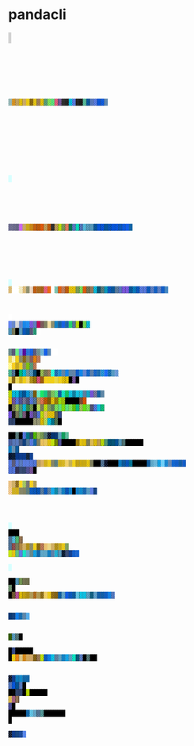 # pandacli

<html><style>code span span { display: inline-block; width: 8px; }</style><code><span class="ascii" style="
display:inline-block;
white-space:pre;
letter-spacing:0;
line-height:1;
font-family:'BitstreamVeraSansMono','CourierNew',Courier,monospace;
font-size:16px;

border-width:1px;
border-style:solid;
border-color:lightgray;
"><span style="background-color:#d7ffff;color: #d7ffff;"> </span><span style="background-color:#d7ffff;color: #d7ffff;"> </span><span style="background-color:#d7ffff;color: #d7ffff;"> </span><span style="background-color:#d7ffff;color: #d7ffff;"> </span><span style="background-color:#d7ffff;color: #d7ffff;"> </span><span style="background-color:#d7ffff;color: #d7ffff;"> </span><span style="background-color:#d7ffff;color: #d7ffff;"> </span><span style="background-color:#d7ffff;color: #d7ffff;"> </span><span style="background-color:#d7ffff;color: #d7ffff;"> </span><span style="background-color:#d7ffff;color: #d7ffff;"> </span><span style="background-color:#dadada;color: #87afaf;">▓</span><span style="background-color:#bcbcbc;color: #d78700;">▓</span><span style="background-color:#585858;color: #d7af5f;">▓</span><span style="background-color:#3a3a3a;color: #ffd700;">▓</span><span style="background-color:#8a8a8a;color: #d7af5f;">▓</span><span style="background-color:#87875f;color: #ffd700;">▓</span><span style="background-color:#87875f;color: #875f00;">▓</span><span style="background-color:#5f5f5f;color: #ffd700;">▓</span><span style="background-color:#444444;color: #af875f;">▓</span><span style="background-color:#3a3a3a;color: #ffd700;">▓</span><span style="background-color:#303030;color: #5faf87;">▓</span><span style="background-color:#3a3a3a;color: #87ff5f;">▓</span><span style="background-color:#3a3a3a;color: #5fff87;">▓</span><span style="background-color:#444444;color: #ff5f87;">▓</span><span style="background-color:#262626;color: #875faf;">▓</span><span style="background-color:#262626;color: #303030;">▓</span><span style="background-color:#262626;color: #262626;">▓</span><span style="background-color:#262626;color: #00d7ff;">▓</span><span style="background-color:#262626;color: #5f87ff;">▓</span><span style="background-color:#1c1c1c;color: #262626;">▓</span><span style="background-color:#1c1c1c;color: #1c1c1c;">▓</span><span style="background-color:#262626;color: #5fd7af;">▓</span><span style="background-color:#303030;color: #005faf;">▓</span><span style="background-color:#303030;color: #5f87d7;">▓</span><span style="background-color:#3a3a3a;color: #5f87ff;">▓</span><span style="background-color:#262626;color: #005fff;">▓</span><span style="background-color:#444444;color: #005fff;">▓</span><span style="background-color:#5f87af;color: #5f87af;">▓</span><span style="background-color:#d7ffff;color: #d7ffff;"> </span><span style="background-color:#d7ffff;color: #d7ffff;"> </span><span style="background-color:#d7ffff;color: #d7ffff;"> </span><span style="background-color:#d7ffff;color: #d7ffff;"> </span><span style="background-color:#d7ffff;color: #d7ffff;"> </span><span style="background-color:#d7ffff;color: #d7ffff;"> </span><span style="background-color:#d7ffff;color: #d7ffff;"> </span><span style="background-color:#d7ffff;color: #d7ffff;"> </span><span style="background-color:#d7ffff;color: #d7ffff;"> </span><span style="background-color:#d7ffff;color: #d7ffff;"> </span><span style="background-color:#d7ffff;color: #d7ffff;"> </span><span style="background-color:#d7ffff;color: #d7ffff;"> </span>
<span style="background-color:#ffffff;color: #d7ffff;"> </span><span style="background-color:#ffffff;color: #d7ffff;"> </span><span style="background-color:#d7ffff;color: #d7ffff;"> </span><span style="background-color:#d7ffff;color: #d7ffff;"> </span><span style="background-color:#d7ffff;color: #d7ffff;"> </span><span style="background-color:#d7ffff;color: #d7ffff;"> </span><span style="background-color:#c0c0c0;color: #5f5f87;">▓</span><span style="background-color:#a8a8a8;color: #5f5f87;">▓</span><span style="background-color:#8a8a8a;color: #5f5f87;">▓</span><span style="background-color:#949494;color: #d75fff;">▓</span><span style="background-color:#878787;color: #d7af5f;">▓</span><span style="background-color:#878787;color: #d7af00;">▓</span><span style="background-color:#8a8a8a;color: #d78700;">▓</span><span style="background-color:#6c6c6c;color: #d75f00;">▓</span><span style="background-color:#444444;color: #d75f00;">▓</span><span style="background-color:#444444;color: #ff5f00;">▓</span><span style="background-color:#444444;color: #d7af5f;">▓</span><span style="background-color:#444444;color: #d75f00;">▓</span><span style="background-color:#303030;color: #303030;">▓</span><span style="background-color:#262626;color: #d7af5f;">▓</span><span style="background-color:#303030;color: #d7ff00;">▓</span><span style="background-color:#262626;color: #87af5f;">▓</span><span style="background-color:#3a3a3a;color: #ff875f;">▓</span><span style="background-color:#262626;color: #00875f;">▓</span><span style="background-color:#303030;color: #5f87d7;">▓</span><span style="background-color:#262626;color: #00ffd7;">▓</span><span style="background-color:#121212;color: #5f87d7;">▓</span><span style="background-color:#262626;color: #5fd7ff;">▓</span><span style="background-color:#262626;color: #5fafd7;">▓</span><span style="background-color:#303030;color: #5fafd7;">▓</span><span style="background-color:#303030;color: #005faf;">▓</span><span style="background-color:#303030;color: #005fff;">▓</span><span style="background-color:#262626;color: #005fff;">▓</span><span style="background-color:#303030;color: #005faf;">▓</span><span style="background-color:#262626;color: #005fd7;">▓</span><span style="background-color:#262626;color: #005fff;">▓</span><span style="background-color:#303030;color: #005fff;">▓</span><span style="background-color:#3a3a3a;color: #005fd7;">▓</span><span style="background-color:#444444;color: #005fff;">▓</span><span style="background-color:#5f5f87;color: #005fff;">▓</span><span style="background-color:#5f8787;color: #005faf;">▓</span><span style="background-color:#d7ffff;color: #d7ffff;"> </span><span style="background-color:#d7ffff;color: #d7ffff;"> </span><span style="background-color:#d7ffff;color: #d7ffff;"> </span><span style="background-color:#d7ffff;color: #d7ffff;"> </span><span style="background-color:#d7ffff;color: #d7ffff;"> </span><span style="background-color:#d7ffff;color: #d7ffff;"> </span><span style="background-color:#d7ffff;color: #d7ffff;"> </span><span style="background-color:#d7ffff;color: #d7ffff;"> </span><span style="background-color:#d7ffff;color: #d7ffff;"> </span>
<span style="background-color:#eeeeee;color: #d7af5f;">▓</span><span style="background-color:#ffffff;color: #ffffff;">▓</span><span style="background-color:#ffffff;color: #ffffff;">▓</span><span style="background-color:#eeeeee;color: #ffd700;">░</span><span style="background-color:#eeeeee;color: #d7af5f;">▓</span><span style="background-color:#bcbcbc;color: #87875f;">▓</span><span style="background-color:#ffffff;color: #d7af87;">▒</span><span style="background-color:#4e4e4e;color: #d75f00;">▓</span><span style="background-color:#949494;color: #af5f00;">▓</span><span style="background-color:#767676;color: #af5f00;">▓</span><span style="background-color:#585858;color: #ff5f87;">▓</span><span style="background-color:#87875f;color: #ff5f00;">▓</span><span style="background-color:#ffffff;color: #ffffff;">▓</span><span style="background-color:#ffffff;color: #00875f;">▒</span><span style="background-color:#5f5f5f;color: #ff5f00;">▓</span><span style="background-color:#3a3a3a;color: #d7875f;">▓</span><span style="background-color:#444444;color: #d75f00;">▓</span><span style="background-color:#444444;color: #ffd700;">▓</span><span style="background-color:#3a3a3a;color: #ffd700;">▓</span><span style="background-color:#3a3a3a;color: #87af5f;">▓</span><span style="background-color:#303030;color: #87ff5f;">▓</span><span style="background-color:#3a3a3a;color: #ff5f00;">▓</span><span style="background-color:#121212;color: #87875f;">▓</span><span style="background-color:#303030;color: #af875f;">▓</span><span style="background-color:#262626;color: #00d7ff;">▓</span><span style="background-color:#303030;color: #005f87;">▓</span><span style="background-color:#303030;color: #5f8787;">▓</span><span style="background-color:#262626;color: #00afd7;">▓</span><span style="background-color:#303030;color: #005fd7;">▓</span><span style="background-color:#303030;color: #005faf;">▓</span><span style="background-color:#3a3a3a;color: #5f87af;">▓</span><span style="background-color:#303030;color: #5f87d7;">▓</span><span style="background-color:#262626;color: #875fff;">▓</span><span style="background-color:#303030;color: #875fff;">▓</span><span style="background-color:#303030;color: #005faf;">▓</span><span style="background-color:#262626;color: #0087d7;">▓</span><span style="background-color:#303030;color: #005fd7;">▓</span><span style="background-color:#303030;color: #5f87ff;">▓</span><span style="background-color:#262626;color: #5f87ff;">▓</span><span style="background-color:#3a3a3a;color: #005fd7;">▓</span><span style="background-color:#444444;color: #5f87d7;">▓</span><span style="background-color:#5f5f5f;color: #005fd7;">▓</span><span style="background-color:#585858;color: #5f87d7;">▓</span><span style="background-color:#5f5f87;color: #005fd7;">▓</span><span style="background-color:#87afd7;color: #005faf;">▒</span><span style="background-color:#d7ffff;color: #d7ffff;"> </span><span style="background-color:#d7ffff;color: #d7ffff;"> </span><span style="background-color:#d7ffff;color: #d7ffff;"> </span><span style="background-color:#d7ffff;color: #d7ffff;"> </span><span style="background-color:#ffffff;color: #d7ffff;"> </span>
<span style="background-color:#8787af;color: #5f87ff;">▓</span><span style="background-color:#949494;color: #5f87d7;">▓</span><span style="background-color:#d7d7d7;color: #d7d7d7;">▓</span><span style="background-color:#8a8a8a;color: #5f87d7;">▓</span><span style="background-color:#8a8a8a;color: #0087ff;">▓</span><span style="background-color:#b2b2b2;color: #0087ff;">▓</span><span style="background-color:#3a3a3a;color: #875fff;">▓</span><span style="background-color:#585858;color: #5f87d7;">▓</span><span style="background-color:#444444;color: #d7005f;">▓</span><span style="background-color:#444444;color: #875f5f;">▓</span><span style="background-color:#6c6c6c;color: #87875f;">▓</span><span style="background-color:#e4e4e4;color: #ffd75f;">▒</span><span style="background-color:#afafaf;color: #87875f;">▓</span><span style="background-color:#6c6c6c;color: #0087d7;">▓</span><span style="background-color:#6c6c6c;color: #005faf;">▓</span><span style="background-color:#6c6c6c;color: #005fff;">▓</span><span style="background-color:#8a8a8a;color: #005faf;">▓</span><span style="background-color:#bcbcbc;color: #00d75f;">▓</span><span style="background-color:#262626;color: #5f87af;">▓</span><span style="background-color:#121212;color: #d7ff00;">▓</span><span style="background-color:#000000;color: #080808;">▓</span><span style="background-color:#080808;color: #87ff5f;">▓</span><span style="background-color:#080808;color: #00d7ff;">▓</span><span style="background-color:#000000;color: #5fffd7;"> </span><span style="background-color:#121212;color: #5fafd7;">▓</span><span style="background-color:#3a3a3a;color: #87875f;">▓</span><span style="background-color:#000000;color: #000000;">▓</span><span style="background-color:#3a3a3a;color: #5fafd7;">▓</span><span style="background-color:#3a3a3a;color: #005fd7;">▓</span><span style="background-color:#303030;color: #005faf;">▓</span><span style="background-color:#3a3a3a;color: #5f5f87;">▓</span><span style="background-color:#dadada;color: #00875f;">▓</span><span style="background-color:#ffffff;color: #ffffff;">▓</span><span style="background-color:#ffffff;color: #d7ffff;"> </span><span style="background-color:#d7ffff;color: #0087d7;"> </span><span style="background-color:#ffffff;color: #d7ffff;"> </span><span style="background-color:#a8a8a8;color: #5f8787;">▓</span><span style="background-color:#444444;color: #5f5f87;">▓</span><span style="background-color:#949494;color: #5fff87;">▓</span><span style="background-color:#8a8a8a;color: #5f87ff;">▓</span><span style="background-color:#444444;color: #5f00af;">▓</span><span style="background-color:#dadada;color: #005fd7;">▓</span><span style="background-color:#767676;color: #005fff;">▓</span><span style="background-color:#444444;color: #5f5f87;">▓</span><span style="background-color:#b2b2b2;color: #5f8787;">▓</span><span style="background-color:#c0c0c0;color: #5fafd7;">▓</span><span style="background-color:#5f5f87;color: #005fff;">▓</span><span style="background-color:#5f87af;color: #5f87af;">▓</span><span style="background-color:#ffffff;color: #ffffff;">▓</span><span style="background-color:#ffffff;color: #ffffff;">▓</span>
<span style="background-color:#d7d7af;color: #ffd700;">▒</span><span style="background-color:#ffffd7;color: #d7af00;">░</span><span style="background-color:#afaf87;color: #ffd700;">▓</span><span style="background-color:#949494;color: #87875f;">▓</span><span style="background-color:#8a8a8a;color: #875f00;">▓</span><span style="background-color:#9e9e9e;color: #87875f;">▓</span><span style="background-color:#875f5f;color: #875f5f;">▓</span><span style="background-color:#4e4e4e;color: #ff8700;">▓</span><span style="background-color:#444444;color: #d7875f;">▓</span><span style="background-color:#ffffaf;color: #ffffaf;"> </span><span style="background-color:#ffffaf;color: #ffd700;">░</span><span style="background-color:#d7afaf;color: #ffd700;">▓</span><span style="background-color:#949494;color: #d7af00;">▓</span><span style="background-color:#afaf87;color: #ffd700;">▓</span><span style="background-color:#afaf87;color: #87875f;">▓</span><span style="background-color:#585858;color: #87d700;">▓</span><span style="background-color:#303030;color: #5faf87;">▓</span><span style="background-color:#303030;color: #d7875f;">▓</span><span style="background-color:#000000;color: #00005f;"> </span><span style="background-color:#080808;color: #5fd7af;">▓</span><span style="background-color:#080808;color: #5f87af;">▓</span><span style="background-color:#000000;color: #000000;">▓</span><span style="background-color:#1c1c1c;color: #00d787;">▓</span><span style="background-color:#121212;color: #00d7ff;">▓</span><span style="background-color:#121212;color: #87afaf;">▓</span><span style="background-color:#121212;color: #5fafd7;">▓</span><span style="background-color:#080808;color: #0087d7;">▒</span><span style="background-color:#000000;color: #000000;">▓</span><span style="background-color:#1c1c1c;color: #afd75f;">▓</span><span style="background-color:#303030;color: #87875f;">▓</span><span style="background-color:#3a3a3a;color: #af875f;">▓</span><span style="background-color:#e4e4e4;color: #00ffd7;">▓</span><span style="background-color:#b2b2b2;color: #005faf;">▓</span><span style="background-color:#87afaf;color: #0087d7;">▓</span><span style="background-color:#767676;color: #5f87af;">▓</span><span style="background-color:#767676;color: #0087ff;">▓</span><span style="background-color:#5f8787;color: #5f87af;">▓</span><span style="background-color:#767676;color: #5f87af;">▓</span><span style="background-color:#5f5f87;color: #005fd7;">▓</span><span style="background-color:#5f8787;color: #0087ff;">▓</span><span style="background-color:#8787af;color: #5f87d7;">▓</span><span style="background-color:#5f8787;color: #005fd7;">▓</span><span style="background-color:#5f5f87;color: #5f87af;">▓</span><span style="background-color:#878787;color: #005fd7;">▓</span><span style="background-color:#a8a8a8;color: #005faf;">▓</span><span style="background-color:#c0c0c0;color: #0087d7;">▓</span><span style="background-color:#afafd7;color: #005fff;">▓</span><span style="background-color:#87afaf;color: #005faf;">▓</span><span style="background-color:#afd7d7;color: #005faf;">▒</span><span style="background-color:#d7d7ff;color: #005faf;">▒</span>
<span style="background-color:#d7d7af;color: #ffd700;">▒</span><span style="background-color:#87875f;color: #875f00;">▓</span><span style="background-color:#d7d7af;color: #ffd700;">▒</span><span style="background-color:#afaf87;color: #d7af00;">▓</span><span style="background-color:#afaf87;color: #ffd700;">▓</span><span style="background-color:#afaf87;color: #ffd75f;">▓</span><span style="background-color:#afaf87;color: #af8700;">▓</span><span style="background-color:#262626;color: #af8700;">▓</span><span style="background-color:#121212;color: #ff5f87;">▓</span><span style="background-color:#4e4e4e;color: #af5f00;">▓</span><span style="background-color:#d7af87;color: #ffd700;">▓</span><span style="background-color:#afaf87;color: #ffd700;">▓</span><span style="background-color:#afaf87;color: #ffd700;">▓</span><span style="background-color:#d7d787;color: #ffd700;">▒</span><span style="background-color:#afaf87;color: #ffd700;">▓</span><span style="background-color:#3a3a3a;color: #ffd700;">▓</span><span style="background-color:#3a3a3a;color: #ffd700;">▓</span><span style="background-color:#000000;color: #000000;">▓</span><span style="background-color:#080808;color: #875faf;">▓</span><span style="background-color:#000000;color: #000000;">▓</span><span style="background-color:#000000;color: #5f0000;"> </span><span style="background-color:#000000;color: #000000;">▓</span><span style="background-color:#000000;color: #ffd787;"> </span><span style="background-color:#121212;color: #d7ff00;">▓</span><span style="background-color:#1c1c1c;color: #00d7ff;">▓</span><span style="background-color:#1c1c1c;color: #00d7ff;">▓</span><span style="background-color:#121212;color: #0087d7;">▓</span><span style="background-color:#121212;color: #005faf;">▓</span><span style="background-color:#121212;color: #00afff;">▓</span><span style="background-color:#1c1c1c;color: #5fafd7;">▓</span><span style="background-color:#3a3a3a;color: #875f00;">▓</span><span style="background-color:#808080;color: #5fffd7;">▓</span><span style="background-color:#808080;color: #00ff5f;">▓</span><span style="background-color:#767676;color: #00d787;">▓</span><span style="background-color:#4e4e4e;color: #5f875f;">▓</span><span style="background-color:#4e4e4e;color: #87d75f;">▓</span><span style="background-color:#4e4e4e;color: #5fff87;">▓</span><span style="background-color:#626262;color: #005faf;">▓</span><span style="background-color:#5f5f5f;color: #00ffd7;">▓</span><span style="background-color:#626262;color: #00d75f;">▓</span><span style="background-color:#4e4e4e;color: #00d7ff;">▓</span><span style="background-color:#585858;color: #0087af;">▓</span><span style="background-color:#585858;color: #00d7ff;">▓</span><span style="background-color:#585858;color: #00d7ff;">▓</span><span style="background-color:#585858;color: #5f87af;">▓</span><span style="background-color:#6c6c6c;color: #00afd7;">▓</span><span style="background-color:#1c1c1c;color: #875fff;">▓</span><span style="background-color:#262626;color: #8787af;">▓</span><span style="background-color:#626262;color: #005faf;">▓</span><span style="background-color:#5f8787;color: #5f87af;">▓</span>
<span style="background-color:#444444;color: #ffd700;">▓</span><span style="background-color:#121212;color: #875faf;">▓</span><span style="background-color:#121212;color: #5f87ff;">▓</span><span style="background-color:#121212;color: #5f5faf;">▓</span><span style="background-color:#080808;color: #8787af;">▓</span><span style="background-color:#121212;color: #5f5f87;">▓</span><span style="background-color:#121212;color: #5f87ff;">▓</span><span style="background-color:#121212;color: #5f87af;">▓</span><span style="background-color:#121212;color: #d7af5f;">▓</span><span style="background-color:#121212;color: #ff875f;">▓</span><span style="background-color:#262626;color: #d75f00;">▓</span><span style="background-color:#3a3a3a;color: #875f00;">▓</span><span style="background-color:#3a3a3a;color: #ffd700;">▓</span><span style="background-color:#303030;color: #af8700;">▓</span><span style="background-color:#303030;color: #afff00;">▓</span><span style="background-color:#303030;color: #afd700;">▓</span><span style="background-color:#000000;color: #000000;">▓</span><span style="background-color:#000000;color: #000000;">▓</span><span style="background-color:#000000;color: #000000;">▓</span><span style="background-color:#000000;color: #000000;">▓</span><span style="background-color:#121212;color: #d7875f;">▒</span><span style="background-color:#1c1c1c;color: #ff5f00;">▓</span><span style="background-color:#080808;color: #d75f00;"> </span><span style="background-color:#000000;color: #000000;">▓</span><span style="background-color:#262626;color: #87875f;">▓</span><span style="background-color:#1c1c1c;color: #afd75f;">▓</span><span style="background-color:#1c1c1c;color: #5faf87;">▓</span><span style="background-color:#121212;color: #00d7ff;">▓</span><span style="background-color:#080808;color: #5fff87;">▒</span><span style="background-color:#000000;color: #87af5f;">▓</span><span style="background-color:#000000;color: #000000;">▓</span><span style="background-color:#3a3a3a;color: #d7ff5f;">▓</span><span style="background-color:#444444;color: #87875f;">▓</span><span style="background-color:#3a3a3a;color: #d7ff00;">▓</span><span style="background-color:#444444;color: #87af5f;">▓</span><span style="background-color:#444444;color: #5f875f;">▓</span><span style="background-color:#303030;color: #87ff5f;">▓</span><span style="background-color:#4e4e4e;color: #5fff87;">▓</span><span style="background-color:#444444;color: #87ff00;">▓</span><span style="background-color:#4e4e4e;color: #5fff87;">▓</span><span style="background-color:#444444;color: #87ff5f;">▓</span><span style="background-color:#444444;color: #5fd700;">▓</span><span style="background-color:#444444;color: #00d787;">▓</span><span style="background-color:#444444;color: #afd75f;">▓</span><span style="background-color:#585858;color: #5fff00;">▓</span><span style="background-color:#303030;color: #87ff5f;">▓</span><span style="background-color:#121212;color: #5f5f87;">▓</span><span style="background-color:#121212;color: #5f87ff;">▓</span><span style="background-color:#585858;color: #00d7ff;">▓</span><span style="background-color:#3a3a3a;color: #00d787;">▓</span>
<span style="background-color:#1c1c1c;color: #875fff;">▓</span><span style="background-color:#1c1c1c;color: #1c1c1c;">▓</span><span style="background-color:#1c1c1c;color: #87875f;">▓</span><span style="background-color:#1c1c1c;color: #5faf87;">▓</span><span style="background-color:#1c1c1c;color: #875f87;">▓</span><span style="background-color:#121212;color: #080808;">▓</span><span style="background-color:#080808;color: #875fd7;">▓</span><span style="background-color:#121212;color: #5f5f87;">▓</span><span style="background-color:#080808;color: #5f87ff;">▓</span><span style="background-color:#262626;color: #d7ff00;">▓</span><span style="background-color:#585858;color: #ffd75f;">▓</span><span style="background-color:#303030;color: #ffd700;">▓</span><span style="background-color:#3a3a3a;color: #ffd700;">▓</span><span style="background-color:#000000;color: #d7d787;">▒</span><span style="background-color:#080808;color: #5f87ff;">▒</span><span style="background-color:#000000;color: #5fffaf;"> </span><span style="background-color:#000000;color: #5f87d7;">▒</span><span style="background-color:#000000;color: #5f87d7;">▒</span><span style="background-color:#000000;color: #000000;">▓</span><span style="background-color:#000000;color: #000000;">▓</span><span style="background-color:#000000;color: #000000;">▓</span><span style="background-color:#000000;color: #000000;">▓</span><span style="background-color:#000000;color: #000000;">▓</span><span style="background-color:#1c1c1c;color: #afaf87;">▓</span><span style="background-color:#1c1c1c;color: #afaf87;">▓</span><span style="background-color:#121212;color: #ffd700;">▓</span><span style="background-color:#1c1c1c;color: #d7ff5f;">▓</span><span style="background-color:#080808;color: #00d7ff;">▓</span><span style="background-color:#080808;color: #00d7ff;">▒</span><span style="background-color:#080808;color: #5f875f;">▓</span><span style="background-color:#000000;color: #000000;">▓</span><span style="background-color:#000000;color: #5f0000;"> </span><span style="background-color:#000000;color: #5f0000;"> </span><span style="background-color:#000000;color: #000000;">▓</span><span style="background-color:#000000;color: #000000;">▓</span><span style="background-color:#1c1c1c;color: #5f8787;">▓</span><span style="background-color:#000000;color: #000000;">▓</span><span style="background-color:#121212;color: #5f87ff;">▓</span><span style="background-color:#080808;color: #00d7ff;">▒</span><span style="background-color:#000000;color: #5f87d7;">▒</span><span style="background-color:#121212;color: #5fd700;">▓</span><span style="background-color:#303030;color: #afd75f;">▓</span><span style="background-color:#1c1c1c;color: #87af5f;">▓</span><span style="background-color:#1c1c1c;color: #5f8787;">▓</span><span style="background-color:#080808;color: #5f87ff;">░</span><span style="background-color:#080808;color: #005fd7;">▒</span><span style="background-color:#121212;color: #005fd7;">▒</span><span style="background-color:#585858;color: #5fafd7;">▓</span><span style="background-color:#585858;color: #00af5f;">▓</span><span style="background-color:#4e4e4e;color: #5fd7af;">▓</span>
<span style="background-color:#3a3a3a;color: #5f87ff;">▒</span><span style="background-color:#303030;color: #5f87d7;">▓</span><span style="background-color:#3a3a3a;color: #5f87d7;">▓</span><span style="background-color:#303030;color: #5f87d7;">▒</span><span style="background-color:#262626;color: #005fd7;">▒</span><span style="background-color:#303030;color: #5f87af;">▓</span><span style="background-color:#303030;color: #5f87ff;">▓</span><span style="background-color:#878787;color: #005faf;">▓</span><span style="background-color:#585858;color: #87875f;">▓</span><span style="background-color:#875f5f;color: #ffd75f;">▓</span><span style="background-color:#87875f;color: #ffd75f;">▓</span><span style="background-color:#4e4e4e;color: #ffd700;">▓</span><span style="background-color:#4e4e4e;color: #d7ff00;">▓</span><span style="background-color:#080808;color: #d7ff00;">▒</span><span style="background-color:#000000;color: #5f5faf;">▓</span><span style="background-color:#000000;color: #000000;">▓</span><span style="background-color:#000000;color: #000000;">▓</span><span style="background-color:#000000;color: #000000;">▓</span><span style="background-color:#000000;color: #000000;">▓</span><span style="background-color:#303030;color: #af8700;">▓</span><span style="background-color:#585858;color: #ffd700;">▓</span><span style="background-color:#3a3a3a;color: #ffd700;">▓</span><span style="background-color:#444444;color: #87875f;">▓</span><span style="background-color:#3a3a3a;color: #ffd75f;">▓</span><span style="background-color:#303030;color: #ffd700;">▓</span><span style="background-color:#3a3a3a;color: #d7af5f;">▓</span><span style="background-color:#262626;color: #d7ff00;">▓</span><span style="background-color:#1c1c1c;color: #5faf87;">▓</span><span style="background-color:#121212;color: #005f87;">▓</span><span style="background-color:#262626;color: #005f87;">▓</span><span style="background-color:#1c1c1c;color: #005faf;">▓</span><span style="background-color:#121212;color: #5fafd7;">▓</span><span style="background-color:#080808;color: #5f8787;">▓</span><span style="background-color:#000000;color: #000000;">▓</span><span style="background-color:#000000;color: #000000;">▓</span><span style="background-color:#000000;color: #000000;">▓</span><span style="background-color:#000000;color: #000000;">▓</span><span style="background-color:#000000;color: #000000;">▓</span><span style="background-color:#000000;color: #00005f;"> </span><span style="background-color:#4e4e4e;color: #0087d7;">▓</span><span style="background-color:#87afaf;color: #5f87af;">▓</span><span style="background-color:#444444;color: #005faf;">▓</span><span style="background-color:#080808;color: #5f87ff;"> </span><span style="background-color:#080808;color: #005fff;">░</span><span style="background-color:#121212;color: #005fd7;">░</span><span style="background-color:#121212;color: #005fff;">▒</span><span style="background-color:#1c1c1c;color: #005fff;">▒</span><span style="background-color:#1c1c1c;color: #005fff;">▒</span><span style="background-color:#1c1c1c;color: #005fd7;">░</span><span style="background-color:#262626;color: #005fff;">▒</span>
<span style="background-color:#3a3a3a;color: #5f87ff;">▓</span><span style="background-color:#4e4e4e;color: #5f5f87;">▓</span><span style="background-color:#303030;color: #5f87ff;">▓</span><span style="background-color:#444444;color: #5f87d7;">▓</span><span style="background-color:#444444;color: #5f87ff;">▓</span><span style="background-color:#444444;color: #5f87ff;">▓</span><span style="background-color:#303030;color: #5f87ff;">▓</span><span style="background-color:#121212;color: #5f87ff;">▓</span><span style="background-color:#4e4e4e;color: #d7af5f;">▓</span><span style="background-color:#d7af87;color: #d7af5f;">▓</span><span style="background-color:#afaf87;color: #d7af00;">▓</span><span style="background-color:#949494;color: #ffd700;">▓</span><span style="background-color:#808080;color: #87875f;">▓</span><span style="background-color:#585858;color: #5f8787;">▓</span><span style="background-color:#afaf87;color: #d7af00;">▓</span><span style="background-color:#d7d7af;color: #d7af00;">▓</span><span style="background-color:#afaf87;color: #ffd75f;">▓</span><span style="background-color:#d7d7af;color: #af8700;">▒</span><span style="background-color:#afaf87;color: #ffd700;">▓</span><span style="background-color:#626262;color: #d7af00;">▓</span><span style="background-color:#87875f;color: #d7af00;">▓</span><span style="background-color:#87875f;color: #d7af00;">▓</span><span style="background-color:#626262;color: #ffd700;">▓</span><span style="background-color:#4e4e4e;color: #87875f;">▓</span><span style="background-color:#000000;color: #000000;">▓</span><span style="background-color:#000000;color: #000000;">▓</span><span style="background-color:#080808;color: #5f87af;">▓</span><span style="background-color:#000000;color: #5f87ff;">░</span><span style="background-color:#000000;color: #000000;">▓</span><span style="background-color:#000000;color: #000000;">▓</span><span style="background-color:#000000;color: #000000;">▓</span><span style="background-color:#3a3a3a;color: #0087d7;">▓</span><span style="background-color:#3a3a3a;color: #005faf;">▓</span><span style="background-color:#262626;color: #005fd7;">▓</span><span style="background-color:#121212;color: #0087af;">▓</span><span style="background-color:#000000;color: #000000;">▓</span><span style="background-color:#000000;color: #000000;">▓</span><span style="background-color:#000000;color: #000000;">▓</span><span style="background-color:#000000;color: #000000;">▓</span><span style="background-color:#4e4e4e;color: #005faf;">▓</span><span style="background-color:#5f8787;color: #5fafd7;">▓</span><span style="background-color:#afd7d7;color: #5fafd7;">▓</span><span style="background-color:#5f5f5f;color: #00afff;">▓</span><span style="background-color:#afafd7;color: #5fd7ff;">▓</span><span style="background-color:#8787af;color: #0087d7;">▓</span><span style="background-color:#8787af;color: #5f87af;">▓</span><span style="background-color:#5f87af;color: #005fd7;">▓</span><span style="background-color:#5f5f87;color: #005fd7;">▓</span><span style="background-color:#5f5f87;color: #005faf;">▓</span><span style="background-color:#5f5f87;color: #005fd7;">▓</span>
<span style="background-color:#080808;color: #5f87ff;">▓</span><span style="background-color:#121212;color: #5f87ff;">▓</span><span style="background-color:#080808;color: #5f5faf;">▒</span><span style="background-color:#121212;color: #5f87d7;">▒</span><span style="background-color:#080808;color: #5f87d7;">▒</span><span style="background-color:#121212;color: #5f5faf;">▓</span><span style="background-color:#1c1c1c;color: #875faf;">▓</span><span style="background-color:#000000;color: #000000;">▓</span><span style="background-color:#000000;color: #ffd787;"> </span><span style="background-color:#000000;color: #5f0000;"> </span><span style="background-color:#ffd7af;color: #d7af5f;">▒</span><span style="background-color:#afaf87;color: #d7af5f;">▓</span><span style="background-color:#bcbcbc;color: #875f00;">▓</span><span style="background-color:#d7d7af;color: #ffd700;">▓</span><span style="background-color:#767676;color: #afd75f;">▓</span><span style="background-color:#767676;color: #767676;">▓</span><span style="background-color:#d7afaf;color: #ffd700;">▓</span><span style="background-color:#d7d7af;color: #875f00;">▒</span><span style="background-color:#ffffd7;color: #ffffd7;"> </span><span style="background-color:#ffd7af;color: #af8700;">░</span><span style="background-color:#b2b2b2;color: #d7af00;">▓</span><span style="background-color:#afaf87;color: #d7af00;">▓</span><span style="background-color:#8a8a8a;color: #87875f;">▓</span><span style="background-color:#767676;color: #87875f;">▓</span><span style="background-color:#585858;color: #5f8787;">▓</span><span style="background-color:#444444;color: #005fd7;">▓</span><span style="background-color:#303030;color: #005fd7;">▓</span><span style="background-color:#1c1c1c;color: #005fd7;">▓</span><span style="background-color:#3a3a3a;color: #5f87af;">▓</span><span style="background-color:#444444;color: #005fd7;">▓</span><span style="background-color:#444444;color: #5f87af;">▓</span><span style="background-color:#5f8787;color: #00afff;">▓</span><span style="background-color:#5f8787;color: #0087af;">▓</span><span style="background-color:#5f5f87;color: #5fafd7;">▓</span><span style="background-color:#585858;color: #0087d7;">▓</span><span style="background-color:#262626;color: #005fd7;">▓</span><span style="background-color:#5f5f87;color: #0087d7;">▓</span><span style="background-color:#000000;color: #000000;">▓</span><span style="background-color:#5f5f87;color: #0087d7;">▓</span><span style="background-color:#5f8787;color: #0087d7;">▓</span><span style="background-color:#8787af;color: #005faf;">▓</span><span style="background-color:#afd7d7;color: #005faf;">▒</span><span style="background-color:#5f5f5f;color: #5f87ff;">▓</span><span style="background-color:#262626;color: #005fd7;">▒</span><span style="background-color:#d7d7ff;color: #0087d7;"> </span><span style="background-color:#d7ffff;color: #d7ffff;"> </span><span style="background-color:#d7ffff;color: #d7ffff;"> </span><span style="background-color:#d7ffff;color: #d7ffff;"> </span><span style="background-color:#d7ffff;color: #d7ffff;"> </span><span style="background-color:#d7ffff;color: #d7ffff;"> </span>
<span style="background-color:#000000;color: #000000;">▓</span><span style="background-color:#000000;color: #000000;">▓</span><span style="background-color:#000000;color: #000000;">▓</span><span style="background-color:#000000;color: #00005f;"> </span><span style="background-color:#1c1c1c;color: #5f87af;">▓</span><span style="background-color:#1c1c1c;color: #5fd7ff;">▓</span><span style="background-color:#121212;color: #5fd787;">▓</span><span style="background-color:#080808;color: #af875f;">▓</span><span style="background-color:#000000;color: #afff5f;"> </span><span style="background-color:#121212;color: #5f87af;">▓</span><span style="background-color:#000000;color: #af5f5f;">▓</span><span style="background-color:#444444;color: #87875f;">▓</span><span style="background-color:#d7af87;color: #875f00;">▒</span><span style="background-color:#afaf87;color: #d7af5f;">▓</span><span style="background-color:#afaf87;color: #af8700;">▓</span><span style="background-color:#9e9e9e;color: #87875f;">▓</span><span style="background-color:#afaf87;color: #ffd700;">▓</span><span style="background-color:#87875f;color: #875f00;">▓</span><span style="background-color:#262626;color: #d7875f;">▓</span><span style="background-color:#d7af87;color: #ffd75f;">▒</span><span style="background-color:#d7d7af;color: #ffd75f;">▒</span><span style="background-color:#afaf87;color: #d7af5f;">▓</span><span style="background-color:#afaf87;color: #af8700;">▓</span><span style="background-color:#8a8a8a;color: #d7af00;">▓</span><span style="background-color:#808080;color: #ffd700;">▓</span><span style="background-color:#626262;color: #87af5f;">▓</span><span style="background-color:#000000;color: #5f87ff;"> </span><span style="background-color:#6c6c6c;color: #d7ff00;">▓</span><span style="background-color:#6c6c6c;color: #ffd700;">▓</span><span style="background-color:#585858;color: #5fd787;">▓</span><span style="background-color:#585858;color: #5f87ff;">▓</span><span style="background-color:#767676;color: #00ffd7;">▓</span><span style="background-color:#878787;color: #5fafd7;">▓</span><span style="background-color:#949494;color: #5f8787;">▓</span><span style="background-color:#626262;color: #00afff;">▓</span><span style="background-color:#5f8787;color: #005faf;">▓</span><span style="background-color:#5f8787;color: #5fafd7;">▓</span><span style="background-color:#5f8787;color: #5fafd7;">▓</span><span style="background-color:#5f5f5f;color: #0087d7;">▓</span><span style="background-color:#5f5f87;color: #5f87af;">▓</span><span style="background-color:#b2b2b2;color: #00afd7;">▓</span><span style="background-color:#303030;color: #5fafd7;">▓</span><span style="background-color:#121212;color: #005fd7;">░</span><span style="background-color:#121212;color: #5f87d7;">▒</span><span style="background-color:#262626;color: #005fff;">▒</span><span style="background-color:#5f5f87;color: #005fd7;">▓</span><span style="background-color:#8787af;color: #005fd7;">▓</span><span style="background-color:#d7ffff;color: #d7ffff;"> </span><span style="background-color:#d7ffff;color: #d7ffff;"> </span><span style="background-color:#d7ffff;color: #d7ffff;"> </span>
<span style="background-color:#000000;color: #00005f;"> </span><span style="background-color:#000000;color: #000000;">▓</span><span style="background-color:#000000;color: #000000;">▓</span><span style="background-color:#080808;color: #5fafd7;">▓</span><span style="background-color:#121212;color: #87af5f;">▓</span><span style="background-color:#1c1c1c;color: #87875f;">▓</span><span style="background-color:#080808;color: #87875f;">▓</span><span style="background-color:#000000;color: #afff87;"> </span><span style="background-color:#000000;color: #87af87;">▓</span><span style="background-color:#000000;color: #000000;">▓</span><span style="background-color:#000000;color: #ff5faf;"> </span><span style="background-color:#000000;color: #000000;">▓</span><span style="background-color:#000000;color: #d7af5f;">▒</span><span style="background-color:#080808;color: #d75faf;">▓</span><span style="background-color:#262626;color: #ffd700;">▓</span><span style="background-color:#585858;color: #d7af00;">▓</span><span style="background-color:#afaf87;color: #af8700;">▓</span><span style="background-color:#d7d7af;color: #875f00;">▒</span><span style="background-color:#9e9e9e;color: #af5f00;">▓</span><span style="background-color:#d7d7af;color: #875f00;">▒</span><span style="background-color:#afaf87;color: #875f00;">▓</span><span style="background-color:#afaf87;color: #ffd75f;">▓</span><span style="background-color:#949494;color: #ffd700;">▓</span><span style="background-color:#afaf87;color: #875f00;">▓</span><span style="background-color:#767676;color: #875f00;">▓</span><span style="background-color:#585858;color: #005faf;">▓</span><span style="background-color:#6c6c6c;color: #5fafd7;">▓</span><span style="background-color:#585858;color: #005fff;">▓</span><span style="background-color:#3a3a3a;color: #005fd7;">▓</span><span style="background-color:#4e4e4e;color: #005faf;">▓</span><span style="background-color:#5f5f5f;color: #5fd7ff;">▓</span><span style="background-color:#4e4e4e;color: #00d7ff;">▓</span><span style="background-color:#4e4e4e;color: #00d7ff;">▓</span><span style="background-color:#444444;color: #5fafd7;">▓</span><span style="background-color:#5f5f5f;color: #005f87;">▓</span><span style="background-color:#5f5f87;color: #5fafd7;">▓</span><span style="background-color:#5f5f87;color: #005faf;">▓</span><span style="background-color:#5f5f87;color: #005faf;">▓</span><span style="background-color:#626262;color: #005fd7;">▓</span><span style="background-color:#6c6c6c;color: #0087ff;">▓</span><span style="background-color:#303030;color: #5f87d7;">▓</span><span style="background-color:#000000;color: #00005f;"> </span><span style="background-color:#080808;color: #5f87ff;"> </span><span style="background-color:#080808;color: #005fd7;"> </span><span style="background-color:#121212;color: #005fd7;">▒</span><span style="background-color:#262626;color: #005fd7;">▒</span><span style="background-color:#5f5f87;color: #0087ff;">▓</span><span style="background-color:#87afaf;color: #005faf;">▓</span><span style="background-color:#5f8787;color: #5f87af;">▓</span><span style="background-color:#afd7d7;color: #0087ff;">▒</span>
<span style="background-color:#000000;color: #afff5f;"> </span><span style="background-color:#000000;color: #5fff00;"> </span><span style="background-color:#080808;color: #5faf00;">▒</span><span style="background-color:#262626;color: #5fafd7;">▓</span><span style="background-color:#1c1c1c;color: #5f8787;">▓</span><span style="background-color:#080808;color: #080808;">▓</span><span style="background-color:#000000;color: #005f00;"> </span><span style="background-color:#000000;color: #00005f;"> </span><span style="background-color:#000000;color: #000000;">▓</span><span style="background-color:#080808;color: #5f87ff;">▒</span><span style="background-color:#000000;color: #000000;">▓</span><span style="background-color:#000000;color: #000000;">▓</span><span style="background-color:#000000;color: #000000;">▓</span><span style="background-color:#000000;color: #000000;">▓</span><span style="background-color:#000000;color: #000000;">▓</span><span style="background-color:#000000;color: #d700af;"> </span><span style="background-color:#000000;color: #000000;">▓</span><span style="background-color:#87875f;color: #ffd700;">▓</span><span style="background-color:#5f5f5f;color: #ff8700;">▓</span><span style="background-color:#d7d7af;color: #d7af5f;">▒</span><span style="background-color:#af8787;color: #d78700;">▓</span><span style="background-color:#af875f;color: #d7af5f;">▓</span><span style="background-color:#af8787;color: #d7af5f;">▓</span><span style="background-color:#6c6c6c;color: #875f00;">▓</span><span style="background-color:#303030;color: #af875f;">▓</span><span style="background-color:#444444;color: #d7ff00;">▓</span><span style="background-color:#4e4e4e;color: #005fd7;">▓</span><span style="background-color:#585858;color: #0087ff;">▓</span><span style="background-color:#4e4e4e;color: #00d7ff;">▓</span><span style="background-color:#585858;color: #5f87af;">▓</span><span style="background-color:#626262;color: #5fafd7;">▓</span><span style="background-color:#6c6c6c;color: #0087d7;">▓</span><span style="background-color:#6c6c6c;color: #00afff;">▓</span><span style="background-color:#585858;color: #5fafd7;">▓</span><span style="background-color:#444444;color: #00ffd7;">▓</span><span style="background-color:#3a3a3a;color: #005f87;">▓</span><span style="background-color:#3a3a3a;color: #5f87d7;">▓</span><span style="background-color:#000000;color: #000000;">▓</span><span style="background-color:#1c1c1c;color: #5f8787;">▓</span><span style="background-color:#000000;color: #000000;">▓</span><span style="background-color:#000000;color: #000000;">▓</span><span style="background-color:#000000;color: #00005f;"> </span><span style="background-color:#000000;color: #87afff;"> </span><span style="background-color:#080808;color: #00005f;"> </span><span style="background-color:#080808;color: #5f87ff;">░</span><span style="background-color:#1c1c1c;color: #005fff;">▒</span><span style="background-color:#444444;color: #0087d7;">▓</span><span style="background-color:#5f8787;color: #0087d7;">▓</span><span style="background-color:#5f8787;color: #005faf;">▓</span><span style="background-color:#5f8787;color: #005faf;">▓</span>
<span style="background-color:#1c1c1c;color: #5f87d7;">▓</span><span style="background-color:#262626;color: #005fff;">▓</span><span style="background-color:#121212;color: #005faf;">▓</span><span style="background-color:#303030;color: #5f87d7;">▓</span><span style="background-color:#080808;color: #080808;">▓</span><span style="background-color:#000000;color: #5f5f00;"> </span><span style="background-color:#000000;color: #000000;">▓</span><span style="background-color:#000000;color: #080808;">▓</span><span style="background-color:#000000;color: #5f87d7;">▒</span><span style="background-color:#000000;color: #5f87d7;">▒</span><span style="background-color:#000000;color: #000000;">▓</span><span style="background-color:#080808;color: #d7ff00;">▓</span><span style="background-color:#000000;color: #000000;">▓</span><span style="background-color:#000000;color: #000000;">▓</span><span style="background-color:#000000;color: #000000;">▓</span><span style="background-color:#000000;color: #000000;">▓</span><span style="background-color:#000000;color: #000000;">▓</span><span style="background-color:#000000;color: #00005f;"> </span><span style="background-color:#121212;color: #ffd75f;">▓</span><span style="background-color:#5f5f5f;color: #af5f87;">▓</span><span style="background-color:#080808;color: #af875f;">▓</span><span style="background-color:#000000;color: #ffaf87;"> </span><span style="background-color:#000000;color: #5f5faf;">▓</span><span style="background-color:#000000;color: #000000;">▓</span><span style="background-color:#000000;color: #00005f;"> </span><span style="background-color:#000000;color: #000000;">▓</span><span style="background-color:#000000;color: #000000;">▓</span><span style="background-color:#000000;color: #000000;">▓</span><span style="background-color:#000000;color: #000000;">▓</span><span style="background-color:#000000;color: #000000;">▓</span><span style="background-color:#5f8787;color: #005faf;">▓</span><span style="background-color:#585858;color: #5fd7ff;">▓</span><span style="background-color:#6c6c6c;color: #5fafd7;">▓</span><span style="background-color:#121212;color: #5f87af;">▓</span><span style="background-color:#121212;color: #5fafaf;">▓</span><span style="background-color:#000000;color: #000000;">▓</span><span style="background-color:#000000;color: #000000;">▓</span><span style="background-color:#000000;color: #000000;">▓</span><span style="background-color:#000000;color: #000000;">▓</span><span style="background-color:#000000;color: #000000;">▓</span><span style="background-color:#000000;color: #000000;">▓</span><span style="background-color:#000000;color: #00005f;"> </span><span style="background-color:#000000;color: #000000;">▓</span><span style="background-color:#000000;color: #00005f;"> </span><span style="background-color:#000000;color: #00005f;"> </span><span style="background-color:#080808;color: #87afff;">░</span><span style="background-color:#1c1c1c;color: #005fff;">▒</span><span style="background-color:#303030;color: #005fd7;">▒</span><span style="background-color:#3a3a3a;color: #005fff;">▒</span><span style="background-color:#afafd7;color: #005fff;">▒</span>
</span></code></html>